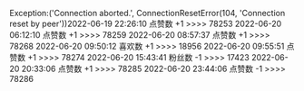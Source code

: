 Exception:('Connection aborted.', ConnectionResetError(104, 'Connection reset by peer'))2022-06-19  22:26:10   点赞数 +1 >>>> 78253
2022-06-20  06:12:10   点赞数 +1 >>>> 78259
2022-06-20  08:57:37   点赞数 +1 >>>> 78268
2022-06-20  09:50:12   喜欢数 +1 >>>> 18956
2022-06-20  09:55:51   点赞数 +1 >>>> 78274
2022-06-20  15:43:41   粉丝数 -1 >>>> 17423
2022-06-20  20:33:06   点赞数 +1 >>>> 78285
2022-06-20  23:44:06   点赞数 -1 >>>> 78286

